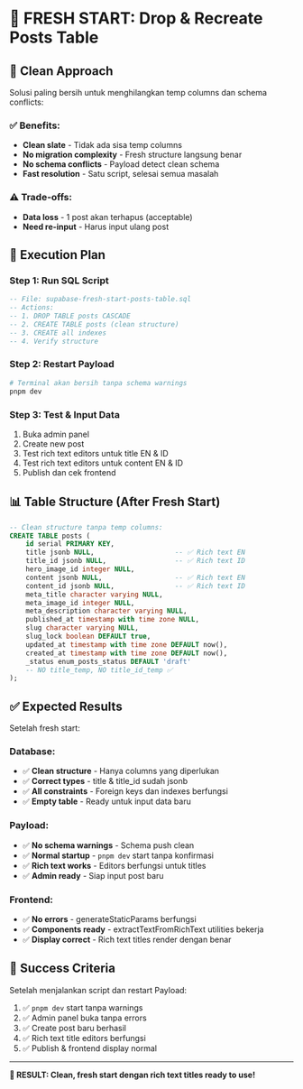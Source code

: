# 🔄 FRESH START: Drop & Recreate Posts Table

## 🎯 Clean Approach

Solusi paling bersih untuk menghilangkan temp columns dan schema conflicts:

### ✅ Benefits:
- **Clean slate** - Tidak ada sisa temp columns
- **No migration complexity** - Fresh structure langsung benar
- **No schema conflicts** - Payload detect clean schema
- **Fast resolution** - Satu script, selesai semua masalah

### ⚠️ Trade-offs:
- **Data loss** - 1 post akan terhapus (acceptable)
- **Need re-input** - Harus input ulang post

## 🚀 Execution Plan

### Step 1: Run SQL Script
```sql
-- File: supabase-fresh-start-posts-table.sql
-- Actions:
-- 1. DROP TABLE posts CASCADE
-- 2. CREATE TABLE posts (clean structure)
-- 3. CREATE all indexes
-- 4. Verify structure
```

### Step 2: Restart Payload
```bash
# Terminal akan bersih tanpa schema warnings
pnpm dev
```

### Step 3: Test & Input Data
1. Buka admin panel
2. Create new post 
3. Test rich text editors untuk title EN & ID
4. Test rich text editors untuk content EN & ID  
5. Publish dan cek frontend

## 📊 Table Structure (After Fresh Start)

```sql
-- Clean structure tanpa temp columns:
CREATE TABLE posts (
    id serial PRIMARY KEY,
    title jsonb NULL,                    -- ✅ Rich text EN
    title_id jsonb NULL,                 -- ✅ Rich text ID  
    hero_image_id integer NULL,
    content jsonb NULL,                  -- ✅ Rich text EN
    content_id jsonb NULL,               -- ✅ Rich text ID
    meta_title character varying NULL,
    meta_image_id integer NULL,
    meta_description character varying NULL,
    published_at timestamp with time zone NULL,
    slug character varying NULL,
    slug_lock boolean DEFAULT true,
    updated_at timestamp with time zone DEFAULT now(),
    created_at timestamp with time zone DEFAULT now(),
    _status enum_posts_status DEFAULT 'draft'
    -- NO title_temp, NO title_id_temp ✅
);
```

## ✅ Expected Results

Setelah fresh start:

### Database:
- ✅ **Clean structure** - Hanya columns yang diperlukan
- ✅ **Correct types** - title & title_id sudah jsonb  
- ✅ **All constraints** - Foreign keys dan indexes berfungsi
- ✅ **Empty table** - Ready untuk input data baru

### Payload:
- ✅ **No schema warnings** - Schema push clean
- ✅ **Normal startup** - `pnpm dev` start tanpa konfirmasi
- ✅ **Rich text works** - Editors berfungsi untuk titles
- ✅ **Admin ready** - Siap input post baru

### Frontend:
- ✅ **No errors** - generateStaticParams berfungsi
- ✅ **Components ready** - extractTextFromRichText utilities bekerja
- ✅ **Display correct** - Rich text titles render dengan benar

## 🎯 Success Criteria

Setelah menjalankan script dan restart Payload:

1. ✅ `pnpm dev` start tanpa warnings
2. ✅ Admin panel buka tanpa errors  
3. ✅ Create post baru berhasil
4. ✅ Rich text title editors berfungsi
5. ✅ Publish & frontend display normal

---

**🚀 RESULT: Clean, fresh start dengan rich text titles ready to use!**
